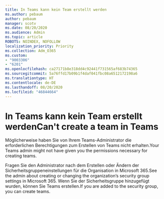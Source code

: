 ```yaml
---
title: In Teams kann kein Team erstellt werden
ms.author: pebaum
author: pebaum
manager: scotv
ms.date: 08/20/2020
ms.audience: Admin
ms.topic: article
ROBOTS: NOINDEX, NOFOLLOW
localization_priority: Priority
ms.collection: Adm_O365
ms.custom:
- "9003306"
- "6201"
ms.openlocfilehash: ca27171b8e318dd4c92441f731565af683b74365
ms.sourcegitcommit: 5a76ffd17b09b1f4daf041fbc08a6512172198a6
ms.translationtype: HT
ms.contentlocale: de-DE
ms.lasthandoff: 08/20/2020
ms.locfileid: "46844664"
---
```

# <a name="cant-create-a-team-in-teams"></a><span data-ttu-id="27266-102">In Teams kann kein Team erstellt werden</span><span class="sxs-lookup"><span data-stu-id="27266-102">Can't create a team in Teams</span></span>

<span data-ttu-id="27266-103">Möglicherweise haben Sie von Ihrem Teams-Administrator die erforderlichen Berechtigungen zum Erstellen von Teams nicht erhalten.</span><span class="sxs-lookup"><span data-stu-id="27266-103">Your Teams admin might not have given you the permissions necessary for creating teams.</span></span>  

<span data-ttu-id="27266-104">Fragen Sie den Administrator nach dem Erstellen oder Ändern der Sicherheitsgruppeneinstellungen für die Organisation in Microsoft 365.</span><span class="sxs-lookup"><span data-stu-id="27266-104">See the admin about creating or changing the organization’s security group settings in Microsoft 365.</span></span> <span data-ttu-id="27266-105">Wenn Sie der Sicherheitsgruppe hinzugefügt wurden, können Sie Teams erstellen.</span><span class="sxs-lookup"><span data-stu-id="27266-105">If you are added to the security group, you can create teams.</span></span>